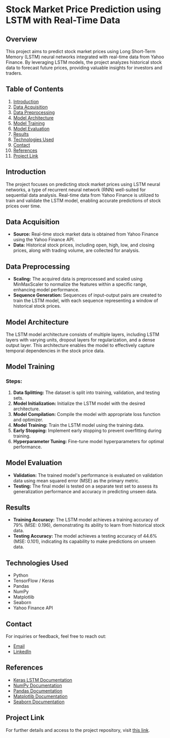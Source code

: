 # Stock Market Price Prediction using LSTM with Real-Time Data

## Overview

This project aims to predict stock market prices using Long Short-Term Memory (LSTM) neural networks integrated with real-time data from Yahoo Finance. By leveraging LSTM models, the project analyzes historical stock data to forecast future prices, providing valuable insights for investors and traders.

## Table of Contents

1. [Introduction](#introduction)
2. [Data Acquisition](#data-acquisition)
3. [Data Preprocessing](#data-preprocessing)
4. [Model Architecture](#model-architecture)
5. [Model Training](#model-training)
6. [Model Evaluation](#model-evaluation)
7. [Results](#results)
8. [Technologies Used](#technologies-used)
9. [Contact](#contact)
10. [References](#references)
11. [Project Link](#project-link)

## Introduction

The project focuses on predicting stock market prices using LSTM neural networks, a type of recurrent neural network (RNN) well-suited for sequential data analysis. Real-time data from Yahoo Finance is utilized to train and validate the LSTM model, enabling accurate predictions of stock prices over time.

## Data Acquisition

- **Source:** Real-time stock market data is obtained from Yahoo Finance using the Yahoo Finance API.
- **Data:** Historical stock prices, including open, high, low, and closing prices, along with trading volume, are collected for analysis.

## Data Preprocessing

- **Scaling:** The acquired data is preprocessed and scaled using MinMaxScaler to normalize the features within a specific range, enhancing model performance.
- **Sequence Generation:** Sequences of input-output pairs are created to train the LSTM model, with each sequence representing a window of historical stock prices.

## Model Architecture

The LSTM model architecture consists of multiple layers, including LSTM layers with varying units, dropout layers for regularization, and a dense output layer. This architecture enables the model to effectively capture temporal dependencies in the stock price data.

## Model Training

### Steps:

1. **Data Splitting:** The dataset is split into training, validation, and testing sets.
2. **Model Initialization:** Initialize the LSTM model with the desired architecture.
3. **Model Compilation:** Compile the model with appropriate loss function and optimizer.
4. **Model Training:** Train the LSTM model using the training data.
5. **Early Stopping:** Implement early stopping to prevent overfitting during training.
6. **Hyperparameter Tuning:** Fine-tune model hyperparameters for optimal performance.

## Model Evaluation

- **Validation:** The trained model's performance is evaluated on validation data using mean squared error (MSE) as the primary metric.
- **Testing:** The final model is tested on a separate test set to assess its generalization performance and accuracy in predicting unseen data.

## Results

- **Training Accuracy:** The LSTM model achieves a training accuracy of 79% (MSE: 0.196), demonstrating its ability to learn from historical stock data.
- **Testing Accuracy:** The model achieves a testing accuracy of 44.6% (MSE: 0.101), indicating its capability to make predictions on unseen data.

## Technologies Used

- Python
- TensorFlow / Keras
- Pandas
- NumPy
- Matplotlib
- Seaborn
- Yahoo Finance API

## Contact

For inquiries or feedback, feel free to reach out:
- [Email](mailto:your.email@example.com)
- [LinkedIn](https://www.linkedin.com/in/your-profile/)

## References

- [Keras LSTM Documentation](https://keras.io/api/layers/recurrent_layers/lstm/)
- [NumPy Documentation](https://numpy.org/)
- [Pandas Documentation](https://pandas.pydata.org/)
- [Matplotlib Documentation](https://matplotlib.org/)
- [Seaborn Documentation](https://seaborn.pydata.org/)

## Project Link

For further details and access to the project repository, visit [this link](https://github.com/muadrahman/Stockmarket-prediction).
